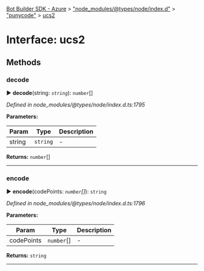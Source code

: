 [Bot Builder SDK - Azure](../README.md) > ["node_modules/@types/node/index.d"](../modules/_node_modules__types_node_index_d_.md) > ["punycode"](../modules/_node_modules__types_node_index_d_._punycode_.md) > [ucs2](../interfaces/_node_modules__types_node_index_d_._punycode_.ucs2.md)



# Interface: ucs2


## Methods
<a id="decode"></a>

###  decode

► **decode**(string: *`string`*): `number`[]



*Defined in node_modules/@types/node/index.d.ts:1795*



**Parameters:**

| Param | Type | Description |
| ------ | ------ | ------ |
| string | `string`   |  - |





**Returns:** `number`[]





___

<a id="encode"></a>

###  encode

► **encode**(codePoints: *`number`[]*): `string`



*Defined in node_modules/@types/node/index.d.ts:1796*



**Parameters:**

| Param | Type | Description |
| ------ | ------ | ------ |
| codePoints | `number`[]   |  - |





**Returns:** `string`





___


